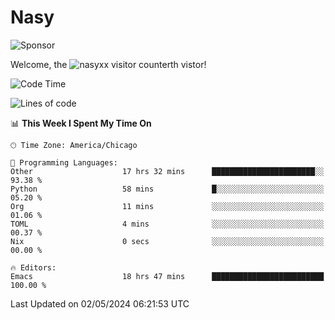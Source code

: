 # Nasy

<!--
<p align="center">
<img height="200" src="https://github-readme-stats.vercel.app/api?username=nasyxx&count_private=true&show_icons=true&theme=dracula&include_all_commits=true"/>
<img height="200" src="https://github-readme-stats.vercel.app/api/top-langs/?username=nasyxx&theme=dracula&hide=html,jupyter+notebook&count_private=true&show_icons=true"/>
</p>

  
----------------
-->

![Sponsor](https://img.shields.io/static/v1.svg?label=Sponsor&message=%E2%9D%A4&logo=GitHub&style=flat&color=pink)
 
Welcome, the ![nasyxx visitor counter](https://count.getloli.com/get/@nasyxx?theme=rule34)th vistor!
 
<!--START_SECTION:waka-->
![Code Time](http://img.shields.io/badge/Code%20Time-4%2C425%20hrs%2026%20mins-blue)

![Lines of code](https://img.shields.io/badge/From%20Hello%20World%20I%27ve%20Written-6.3%20million%20lines%20of%20code-blue)

📊 **This Week I Spent My Time On** 

```text
🕑︎ Time Zone: America/Chicago

💬 Programming Languages: 
Other                    17 hrs 32 mins      ███████████████████████░░   93.38 % 
Python                   58 mins             █░░░░░░░░░░░░░░░░░░░░░░░░   05.20 % 
Org                      11 mins             ░░░░░░░░░░░░░░░░░░░░░░░░░   01.06 % 
TOML                     4 mins              ░░░░░░░░░░░░░░░░░░░░░░░░░   00.37 % 
Nix                      0 secs              ░░░░░░░░░░░░░░░░░░░░░░░░░   00.00 % 

🔥 Editors: 
Emacs                    18 hrs 47 mins      █████████████████████████   100.00 % 
```


 Last Updated on 02/05/2024 06:21:53 UTC
<!--END_SECTION:waka-->

<!-- ![visitors](https://visitor-badge.laobi.icu/badge?page_id=nasyxx.nasyxx) -->
